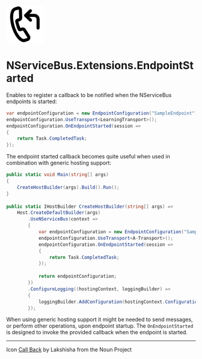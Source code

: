 <img src="assets/icon.png" width="100" />

# NServiceBus.Extensions.EndpointStarted

Enables to register a callback to be notified when the NServiceBus endpoints is started:

```csharp
var endpointConfiguration = new EndpointConfiguration("SampleEndpoint");
endpointConfiguration.UseTransport<LearningTransport>();
endpointConfiguration.OnEndpointStarted(session =>
{
    return Task.CompletedTask;
});
```

The endpoint started callback becomes quite useful when used in combination with generic hosting support:

```csharp
public static void Main(string[] args)
{
    CreateHostBuilder(args).Build().Run();
}

public static IHostBuilder CreateHostBuilder(string[] args) =>
    Host.CreateDefaultBuilder(args)
        .UseNServiceBus(context =>
        {
            var endpointConfiguration = new EndpointConfiguration("SampleEndpoint");
            endpointConfiguration.UseTransport<A-Transport>();
            endpointConfiguration.OnEndpointStarted(session =>
            {
                return Task.CompletedTask;
            });

            return endpointConfiguration;
        })
        .ConfigureLogging((hostingContext, loggingBuilder) =>
        {
            loggingBuilder.AddConfiguration(hostingContext.Configuration.GetSection("Logging"));
        });
```

When using generic hosting support it might be needed to send messages, or perform other operations, upon endpoint startup. The `OnEndpointStarted` is designed to invoke the provided callback when the endpoint is started.

---

Icon [Call Back](https://thenounproject.com/search/?q=callback&i=1236265) by Lakshisha from the Noun Project